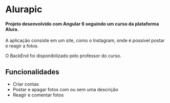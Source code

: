 # Alurapic

<h4>Projeto desenvolvido com Angular 6 seguindo um curso da plataforma Alura.</h4>
<p>A aplicação consiste em um site, como o Instagram, onde é possível postar e reagir a fotos.</p>
O BackEnd foi disponibilizado pelo professor do curso.

## Funcionalidades

- Criar contas
- Postar e apagar fotos com ou sem uma descrição
- Reagir e comentar fotos
